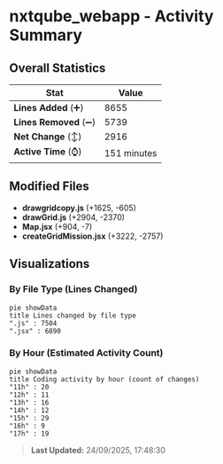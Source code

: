 # nxtqube_webapp - Activity Summary 

## Overall Statistics

| Stat                   | Value                                                             |
| ---------------------- | ----------------------------------------------------------------- |
| **Lines Added** (➕)   | 8655                                          |
| **Lines Removed** (➖) | 5739                                        |
| **Net Change** (↕)    | 2916                |
| **Active Time** (⌚)   | 151 minutes |


## Modified Files
- **drawgridcopy.js** (+1625, -605)
- **drawGrid.js** (+2904, -2370)
- **Map.jsx** (+904, -7)
- **createGridMission.jsx** (+3222, -2757)

## Visualizations

### By File Type (Lines Changed)

```mermaid
pie showData
title Lines changed by file type
".js" : 7504
".jsx" : 6890
```

### By Hour (Estimated Activity Count)

```mermaid
pie showData
title Coding activity by hour (count of changes)
"11h" : 20
"12h" : 11
"13h" : 16
"14h" : 12
"15h" : 29
"16h" : 9
"17h" : 19
```


> **Last Updated:** 24/09/2025, 17:48:30